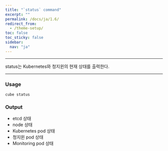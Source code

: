 ```yaml
---
title: "`status` command"
excerpt: ""
permalink: /docs/ja/1.6/
redirect_from:
  - /theme-setup/
toc: false
toc_sticky: false
sidebar:
  nav: "ja"
---
```


---
status는 Kubernetes와 청지윈의 현재 상태를 출력한다.

---

### Usage

`cube status`

### Output

* etcd 상태
* node 상태
* Kubernetes pod 상태
* 청지윈 pod 상태
* Monitoring pod 상태
